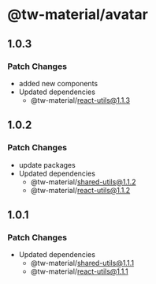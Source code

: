 # @tw-material/avatar

## 1.0.3

### Patch Changes

- added new components
- Updated dependencies
  - @tw-material/react-utils@1.1.3

## 1.0.2

### Patch Changes

- update packages
- Updated dependencies
  - @tw-material/shared-utils@1.1.2
  - @tw-material/react-utils@1.1.2

## 1.0.1

### Patch Changes

- Updated dependencies
  - @tw-material/shared-utils@1.1.1
  - @tw-material/react-utils@1.1.1
